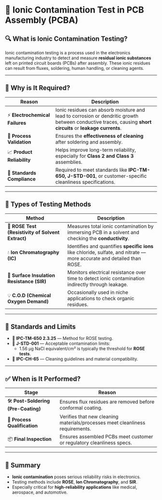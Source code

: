 # 🧪 Ionic Contamination Test in PCB Assembly (PCBA)

## 🔍 What is Ionic Contamination Testing?

Ionic contamination testing is a process used in the electronics manufacturing industry to detect and measure **residual ionic substances** left on printed circuit boards (PCBs) after assembly. These ionic residues can result from fluxes, soldering, human handling, or cleaning agents.

---

## 🧯 Why is It Required?

| Reason | Description |
|--------|-------------|
| ⚡ **Electrochemical Failures** | Ionic residues can absorb moisture and lead to corrosion or dendritic growth between conductive traces, causing **short circuits** or **leakage currents**. |
| 🧼 **Process Validation** | Ensures the **effectiveness of cleaning** after soldering and assembly. |
| 📈 **Product Reliability** | Helps improve long-term reliability, especially for **Class 2 and Class 3** assemblies. |
| 📜 **Standards Compliance** | Required to meet standards like **IPC-TM-650, J-STD-001**, or customer-specific cleanliness specifications. |

---

## 🧪 Types of Testing Methods

| Method | Description |
|--------|-------------|
| 🧊 **ROSE Test (Resistivity of Solvent Extract)** | Measures total ionic contamination by immersing PCB in a solvent and checking the **conductivity**. |
| 💧 **Ion Chromatography (IC)** | Identifies and quantifies **specific ions** like chloride, sulfate, and nitrate — more accurate and detailed than ROSE. |
| 🔬 **Surface Insulation Resistance (SIR)** | Monitors electrical resistance over time to detect ionic contamination indirectly through leakage. |
| 💡 **C.O.D (Chemical Oxygen Demand)** | Occasionally used in niche applications to check organic residues. |

---

## 🧾 Standards and Limits

- 📘 **IPC-TM-650 2.3.25** — Method for ROSE testing.
- 📘 **J-STD-001** — Acceptable contamination limits:
  - 1.56 µg NaCl equivalent/cm² is typically the threshold for **ROSE tests**.
- 📘 **IPC-CH-65** — Cleaning guidelines and material compatibility.

---

## ✅ When is It Performed?

| Stage | Reason |
|-------|--------|
| 🛠️ **Post-Soldering (Pre-Coating)** | Ensures flux residues are removed before conformal coating. |
| 🔄 **Process Qualification** | Verifies that new cleaning materials/processes meet cleanliness requirements. |
| 📦 **Final Inspection** | Ensures assembled PCBs meet customer or regulatory cleanliness specs. |

---

## 🧠 Summary

- **Ionic contamination** poses serious reliability risks in electronics.
- Testing methods include **ROSE**, **Ion Chromatography**, and **SIR**.
- Especially critical for **high-reliability applications** like medical, aerospace, and automotive.
